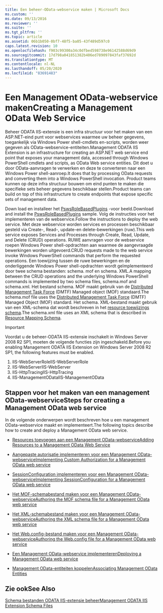 ```yaml
---
title: Een beheer-OData-webservice maken | Microsoft Docs
ms.custom: ''
ms.date: 09/13/2016
ms.reviewer: ''
ms.suite: ''
ms.tgt_pltfrm: ''
ms.topic: article
ms.assetid: 06b1b050-0bf7-48f5-ba05-43f489d597c0
caps.latest.revision: 10
ms.openlocfilehash: f903c99300a34c0dfbed598738e96142588d69d9
ms.sourcegitcommit: 17d798a041851382b406ed789097843faf37692d
ms.translationtype: MT
ms.contentlocale: nl-NL
ms.lasthandoff: 05/20/2020
ms.locfileid: "83691483"
---
```

# <a name="creating-a-management-odata-web-service"></a><span data-ttu-id="d2a5e-102">Een Management OData-webservice maken</span><span class="sxs-lookup"><span data-stu-id="d2a5e-102">Creating a Management OData Web Service</span></span>

<span data-ttu-id="d2a5e-103">Beheer ODATA IIS-extensie is een infra structuur voor het maken van een ASP.NET-eind punt voor webservices waarmee uw beheer gegevens, toegankelijk via Windows Power shell-cmdlets en-scripts, worden weer gegeven als OData-webservice-entiteiten.</span><span class="sxs-lookup"><span data-stu-id="d2a5e-103">Management ODATA IIS Extension is an infrastructure for creating an ASP.NET web service end point that exposes your management data, accessed through Windows PowerShell cmdlets and scripts, as OData Web service entities.</span></span> <span data-ttu-id="d2a5e-104">Dit doet u door OData-aanvragen te verwerken en deze te converteren naar een Windows Power shell-aanroep.</span><span class="sxs-lookup"><span data-stu-id="d2a5e-104">It does that by processing OData requests and converting them into a Windows PowerShell invocation.</span></span> <span data-ttu-id="d2a5e-105">Product teams kunnen op deze infra structuur bouwen om eind punten te maken die specifieke sets beheer gegevens beschikbaar stellen.</span><span class="sxs-lookup"><span data-stu-id="d2a5e-105">Product teams can build on top of this infrastructure to create endpoints that expose specific sets of management data.</span></span>

<span data-ttu-id="d2a5e-106">Down load en installeer het [PswsRoleBasedPlugins](https://code.msdn.microsoft.com:443/windowsdesktop/PswsRoleBasedPlugins-9c79b75a) -voor beeld.</span><span class="sxs-lookup"><span data-stu-id="d2a5e-106">Download and install the [PswsRoleBasedPlugins](https://code.msdn.microsoft.com:443/windowsdesktop/PswsRoleBasedPlugins-9c79b75a) sample.</span></span> <span data-ttu-id="d2a5e-107">Volg de instructies voor het implementeren van de webservice.</span><span class="sxs-lookup"><span data-stu-id="d2a5e-107">Follow the instructions to deploy the web service.</span></span> <span data-ttu-id="d2a5e-108">Met deze webservice worden services en processen beschikbaar gesteld via Create-, Read-, update-en delete-bewerkingen (ruw).</span><span class="sxs-lookup"><span data-stu-id="d2a5e-108">This web service exposes Services and Processes through Create, Read, Update, and Delete (CRUD) operations.</span></span> <span data-ttu-id="d2a5e-109">RUWE aanvragen voor de webservice roepen Windows Power shell-opdrachten aan waarmee de aangevraagde bewerkingen worden uitgevoerd.</span><span class="sxs-lookup"><span data-stu-id="d2a5e-109">CRUD requests made to the web service invoke  Windows PowerShell commands that perform the requested operations.</span></span> <span data-ttu-id="d2a5e-110">Een toewijzing tussen de ruwe bewerkingen en de onderliggende Windows Power shell-opdrachten wordt geïmplementeerd door twee schema bestanden: schema. mof en schema. XML.</span><span class="sxs-lookup"><span data-stu-id="d2a5e-110">A mapping between the CRUD operations and the underlying Windows PowerShell commands is implemented by two schema files, schema.mof and schema.xml.</span></span> <span data-ttu-id="d2a5e-111">Het bestand schema. MOF maakt gebruik van de [Distributed Management Task Force](https://www.dmtf.org/) (DMTF) Managed object (MOF) standaard.</span><span class="sxs-lookup"><span data-stu-id="d2a5e-111">The schema.mof file uses the [Distributed Management  Task Force](https://www.dmtf.org/) (DMTF) Managed Object (MOF) standard.</span></span> <span data-ttu-id="d2a5e-112">Het schema. XML-bestand maakt gebruik van een XML-schema dat wordt beschreven in het [resource toewijzings schema](./resource-mapping-schema.md).</span><span class="sxs-lookup"><span data-stu-id="d2a5e-112">The schema.xml file uses an XML schema that is described in [Resource Mapping Schema](./resource-mapping-schema.md).</span></span>

> [!IMPORTANT]
> <span data-ttu-id="d2a5e-113">Voordat u de beheer-ODATA IIS-extensie inschakelt in Windows Server 2008 R2 SP1, moeten de volgende functies zijn ingeschakeld.</span><span class="sxs-lookup"><span data-stu-id="d2a5e-113">Before you enabling Management ODATA IIS Extension on Windows Server 2008 R2 SP1, the following features must be enabled.</span></span>
>
> 1. <span data-ttu-id="d2a5e-114">IIS-WebServerRole</span><span class="sxs-lookup"><span data-stu-id="d2a5e-114">IIS-WebServerRole</span></span>
> 2. <span data-ttu-id="d2a5e-115">IIS-WebServer</span><span class="sxs-lookup"><span data-stu-id="d2a5e-115">IIS-WebServer</span></span>
> 3. <span data-ttu-id="d2a5e-116">IIS-HttpTracing</span><span class="sxs-lookup"><span data-stu-id="d2a5e-116">IIS-HttpTracing</span></span>
> 4. <span data-ttu-id="d2a5e-117">IIS-ManagementOData</span><span class="sxs-lookup"><span data-stu-id="d2a5e-117">IIS-ManagementOData</span></span>

## <a name="steps-for-creating-a-management-odata-web-service"></a><span data-ttu-id="d2a5e-118">Stappen voor het maken van een management OData-webservice</span><span class="sxs-lookup"><span data-stu-id="d2a5e-118">Steps for creating a Management OData web service</span></span>

<span data-ttu-id="d2a5e-119">In de volgende onderwerpen wordt beschreven hoe u een management OData-webservice maakt en implementeert.</span><span class="sxs-lookup"><span data-stu-id="d2a5e-119">The following topics describe how to create and deploy a Management OData web service.</span></span>

- [<span data-ttu-id="d2a5e-120">Resources toevoegen aan een Management OData-webservice</span><span class="sxs-lookup"><span data-stu-id="d2a5e-120">Adding Resources to a Management OData Web Service</span></span>](./adding-resources-to-a-management-odata-web-service.md)

- [<span data-ttu-id="d2a5e-121">Aangepaste autorisatie implementeren voor een Management OData-webservice</span><span class="sxs-lookup"><span data-stu-id="d2a5e-121">Implementing Custom Authorization for a Management OData web service</span></span>](./implementing-custom-authorization-for-a-management-odata-web-service.md)

- [<span data-ttu-id="d2a5e-122">SessionConfiguration implementeren voor een Management OData-webservice</span><span class="sxs-lookup"><span data-stu-id="d2a5e-122">Implementing SessionConfiguration for a Management OData web service</span></span>](./implementing-sessionconfiguration-for-a-management-odata-web-service.md)

- [<span data-ttu-id="d2a5e-123">Het MOF-schemabestand maken voor een Management OData-webservice</span><span class="sxs-lookup"><span data-stu-id="d2a5e-123">Authoring the MOF schema file for a Management OData web service</span></span>](./authoring-the-mof-schema-file-for-a-management-odata-web-service.md)

- [<span data-ttu-id="d2a5e-124">Het XML-schemabestand maken voor een Management OData-webservice</span><span class="sxs-lookup"><span data-stu-id="d2a5e-124">Authoring the XML schema file for a Management OData web service</span></span>](./authoring-the-xml-schema-file-for-a-management-odata-web-service.md)

- [<span data-ttu-id="d2a5e-125">Het Web.config-bestand maken voor een Management OData-webservice</span><span class="sxs-lookup"><span data-stu-id="d2a5e-125">Authoring the Web.config file for a Management OData web service</span></span>](./authoring-the-web-config-file-for-a-management-odata-web-service.md)

- [<span data-ttu-id="d2a5e-126">Een Management OData-webservice implementeren</span><span class="sxs-lookup"><span data-stu-id="d2a5e-126">Deploying a Management OData web service</span></span>](./deploying-a-management-odata-web-service.md)

- [<span data-ttu-id="d2a5e-127">Management OData-entiteiten koppelen</span><span class="sxs-lookup"><span data-stu-id="d2a5e-127">Associating Management OData Entities</span></span>](./associating-management-odata-entities.md)

## <a name="see-also"></a><span data-ttu-id="d2a5e-128">Zie ook</span><span class="sxs-lookup"><span data-stu-id="d2a5e-128">See Also</span></span>

[<span data-ttu-id="d2a5e-129">Schema bestanden ODATA IIS-extensie beheer</span><span class="sxs-lookup"><span data-stu-id="d2a5e-129">Management ODATA IIS Extension Schema Files</span></span>](./management-odata-iis-extension-schema-files.md)
